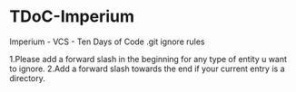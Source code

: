 # TDoC-Imperium
Imperium - VCS - Ten Days of Code
.git ignore rules

1.Please add a forward slash in the beginning for any type of entity u want to ignore.
2.Add a forward slash towards the end if your current entry is a directory.
